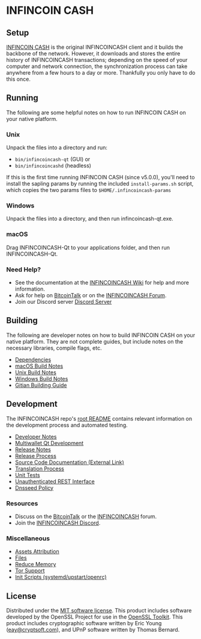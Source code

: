INFINCOIN CASH
=============

Setup
---------------------
[INFINCOIN CASH](http://infincoincash.org/wallet) is the original INFINCOINCASH client and it builds the backbone of the network. However, it downloads and stores the entire history of INFINCOINCASH transactions; depending on the speed of your computer and network connection, the synchronization process can take anywhere from a few hours to a day or more. Thankfully you only have to do this once.

Running
---------------------
The following are some helpful notes on how to run INFINCOIN CASH on your native platform.

### Unix

Unpack the files into a directory and run:

- `bin/infincoincash-qt` (GUI) or
- `bin/infincoincashd` (headless)

If this is the first time running INFINCOIN CASH (since v5.0.0), you'll need to install the sapling params by running the included `install-params.sh` script, which copies the two params files to `$HOME/.infincoincash-params`

### Windows

Unpack the files into a directory, and then run infincoincash-qt.exe.

### macOS

Drag INFINCOINCASH-Qt to your applications folder, and then run INFINCOINCASH-Qt.

### Need Help?

* See the documentation at the [INFINCOINCASH Wiki](https://github.com/INFINCOINCASH-Project/INFINCOINCASH/wiki)
for help and more information.
* Ask for help on [BitcoinTalk](https://bitcointalk.org/index.php?topic=1262920.0) or on the [INFINCOINCASH Forum](http://forum.infincoincash.org/).
* Join our Discord server [Discord Server](https://discord.infincoincash.org)

Building
---------------------
The following are developer notes on how to build INFINCOIN CASH on your native platform. They are not complete guides, but include notes on the necessary libraries, compile flags, etc.

- [Dependencies](dependencies.md)
- [macOS Build Notes](build-osx.md)
- [Unix Build Notes](build-unix.md)
- [Windows Build Notes](build-windows.md)
- [Gitian Building Guide](gitian-building.md)

Development
---------------------
The INFINCOINCASH repo's [root README](/README.md) contains relevant information on the development process and automated testing.

- [Developer Notes](developer-notes.md)
- [Multiwallet Qt Development](multiwallet-qt.md)
- [Release Notes](release-notes.md)
- [Release Process](release-process.md)
- [Source Code Documentation (External Link)](https://www.fuzzbawls.pw/infincoincash/doxygen/)
- [Translation Process](translation_process.md)
- [Unit Tests](unit-tests.md)
- [Unauthenticated REST Interface](REST-interface.md)
- [Dnsseed Policy](dnsseed-policy.md)

### Resources
* Discuss on the [BitcoinTalk](https://bitcointalk.org/index.php?topic=1262920.0) or the [INFINCOINCASH](http://forum.infincoincash.org/) forum.
* Join the [INFINCOINCASH Discord](https://discord.infincoincash.org).

### Miscellaneous
- [Assets Attribution](assets-attribution.md)
- [Files](files.md)
- [Reduce Memory](reduce-memory.md)
- [Tor Support](tor.md)
- [Init Scripts (systemd/upstart/openrc)](init.md)

License
---------------------
Distributed under the [MIT software license](/COPYING).
This product includes software developed by the OpenSSL Project for use in the [OpenSSL Toolkit](https://www.openssl.org/). This product includes
cryptographic software written by Eric Young ([eay@cryptsoft.com](mailto:eay@cryptsoft.com)), and UPnP software written by Thomas Bernard.
